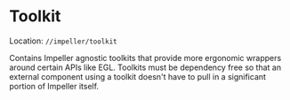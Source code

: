 # Toolkit

Location: `//impeller/toolkit`

Contains Impeller agnostic toolkits that provide more ergonomic  wrappers around
certain APIs like EGL. Toolkits must be dependency free so that an external
component using a toolkit doesn't have to pull in a significant portion of
Impeller itself.
